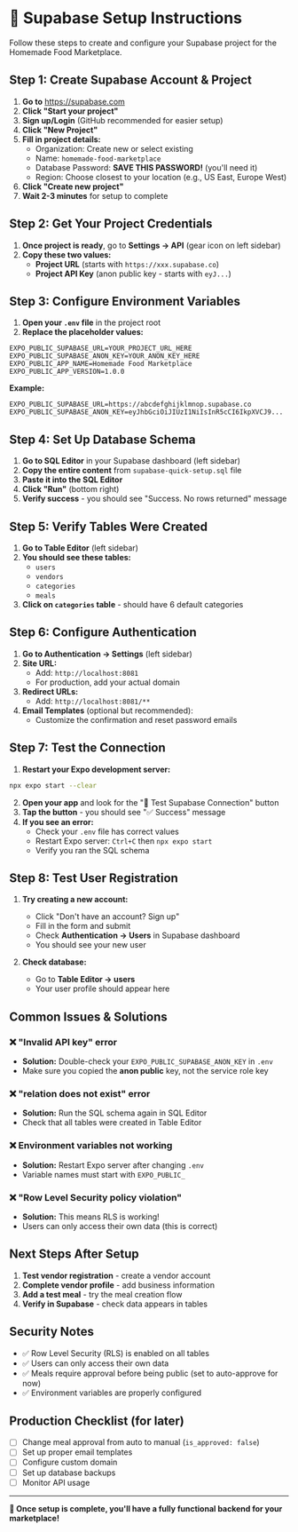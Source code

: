 # 🚀 Supabase Setup Instructions

Follow these steps to create and configure your Supabase project for the Homemade Food Marketplace.

## Step 1: Create Supabase Account & Project

1. **Go to** https://supabase.com
2. **Click "Start your project"**
3. **Sign up/Login** (GitHub recommended for easier setup)
4. **Click "New Project"**
5. **Fill in project details:**
   - Organization: Create new or select existing
   - Name: `homemade-food-marketplace`
   - Database Password: **SAVE THIS PASSWORD!** (you'll need it)
   - Region: Choose closest to your location (e.g., US East, Europe West)
6. **Click "Create new project"**
7. **Wait 2-3 minutes** for setup to complete

## Step 2: Get Your Project Credentials

1. **Once project is ready**, go to **Settings → API** (gear icon on left sidebar)
2. **Copy these two values:**
   - **Project URL** (starts with `https://xxx.supabase.co`)
   - **Project API Key** (anon public key - starts with `eyJ...`)

## Step 3: Configure Environment Variables

1. **Open your `.env` file** in the project root
2. **Replace the placeholder values:**
```env
EXPO_PUBLIC_SUPABASE_URL=YOUR_PROJECT_URL_HERE
EXPO_PUBLIC_SUPABASE_ANON_KEY=YOUR_ANON_KEY_HERE
EXPO_PUBLIC_APP_NAME=Homemade Food Marketplace
EXPO_PUBLIC_APP_VERSION=1.0.0
```

**Example:**
```env
EXPO_PUBLIC_SUPABASE_URL=https://abcdefghijklmnop.supabase.co
EXPO_PUBLIC_SUPABASE_ANON_KEY=eyJhbGciOiJIUzI1NiIsInR5cCI6IkpXVCJ9...
```

## Step 4: Set Up Database Schema

1. **Go to SQL Editor** in your Supabase dashboard (left sidebar)
2. **Copy the entire content** from `supabase-quick-setup.sql` file
3. **Paste it into the SQL Editor**
4. **Click "Run"** (bottom right)
5. **Verify success** - you should see "Success. No rows returned" message

## Step 5: Verify Tables Were Created

1. **Go to Table Editor** (left sidebar)
2. **You should see these tables:**
   - `users`
   - `vendors`
   - `categories`
   - `meals`
3. **Click on `categories` table** - should have 6 default categories

## Step 6: Configure Authentication

1. **Go to Authentication → Settings** (left sidebar)
2. **Site URL:** 
   - Add: `http://localhost:8081`
   - For production, add your actual domain
3. **Redirect URLs:**
   - Add: `http://localhost:8081/**`
4. **Email Templates** (optional but recommended):
   - Customize the confirmation and reset password emails

## Step 7: Test the Connection

1. **Restart your Expo development server:**
```bash
npx expo start --clear
```

2. **Open your app** and look for the "🔧 Test Supabase Connection" button
3. **Tap the button** - you should see "✅ Success" message
4. **If you see an error:**
   - Check your `.env` file has correct values
   - Restart Expo server: `Ctrl+C` then `npx expo start`
   - Verify you ran the SQL schema

## Step 8: Test User Registration

1. **Try creating a new account:**
   - Click "Don't have an account? Sign up"
   - Fill in the form and submit
   - Check **Authentication → Users** in Supabase dashboard
   - You should see your new user

2. **Check database:**
   - Go to **Table Editor → users**
   - Your user profile should appear here

## Common Issues & Solutions

### ❌ "Invalid API key" error
- **Solution:** Double-check your `EXPO_PUBLIC_SUPABASE_ANON_KEY` in `.env`
- Make sure you copied the **anon public** key, not the service role key

### ❌ "relation does not exist" error
- **Solution:** Run the SQL schema again in SQL Editor
- Check that all tables were created in Table Editor

### ❌ Environment variables not working
- **Solution:** Restart Expo server after changing `.env`
- Variable names must start with `EXPO_PUBLIC_`

### ❌ "Row Level Security policy violation"
- **Solution:** This means RLS is working! 
- Users can only access their own data (this is correct)

## Next Steps After Setup

1. **Test vendor registration** - create a vendor account
2. **Complete vendor profile** - add business information
3. **Add a test meal** - try the meal creation flow
4. **Verify in Supabase** - check data appears in tables

## Security Notes

- ✅ Row Level Security (RLS) is enabled on all tables
- ✅ Users can only access their own data
- ✅ Meals require approval before being public (set to auto-approve for now)
- ✅ Environment variables are properly configured

## Production Checklist (for later)

- [ ] Change meal approval from auto to manual (`is_approved: false`)
- [ ] Set up proper email templates
- [ ] Configure custom domain
- [ ] Set up database backups
- [ ] Monitor API usage

---

**🎉 Once setup is complete, you'll have a fully functional backend for your marketplace!**
